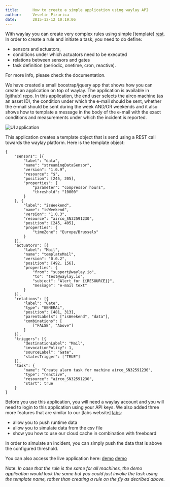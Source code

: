 ```yaml
---
title:      How to create a simple application using waylay API
author:     Veselin Pizurica
date:       2015-12-12 10:19:06
---
```


With waylay you can create very complex rules using simple [template] [rest]. 
In order to create a rule and initiate a task, you need to do define:

* sensors and actuators, 
* conditions under which actuators need to be executed
* relations between sensors and gates
* task definition (periodic, onetime, cron, reactive).

For more info, please check the documentation.

We have created a small boostrap/jquery app that shows how you can create an application on top of waylay. 
The application is available in [github] [repo]. In this application, the end user selects the airco machine (as an asset ID), the condition under which the e-mail should be sent, whether the e-mail should be sent during the week AND/OR weekends and it also shows how to template a message in the body of the e-mail with the exact conditions and measurements under which the incident is reported.

![UI application](/tutorials/rules/application.png)

This application creates a template object that is send using a REST call towards the waylay platform. Here is the template object:

```
{
    "sensors": [{
        "label": "data",
        "name": "streamingDataSensor",
        "version": "1.0.9",
        "resource": "$",
        "position": [245, 205],
        "properties": {
            "parameter": "compressor hours",
            "threshold": "10000"
        }
    }, {
        "label": "isWeekend",
        "name": "isWeekend",
        "version": "1.0.3",
        "resource": "airco_SN32591230",
        "position": [245, 405],
        "properties": {
            "timeZone": "Europe/Brussels"
        }
    }],
    "actuators": [{
        "label": "Mail",
        "name": "templateMail",
        "version": "0.0.2",
        "position": [492, 156],
        "properties": {
            "from": "support@waylay.io",
            "to": "test@waylay.io",
            "subject": "Alert for {{RESOURCE}}",
            "message": "e-mail text"
        }
    }],
    "relations": [{
        "label": "Gate",
        "type": "GENERAL",
        "position": [481, 313],
        "parentLabels": ["isWeekend", "data"],
        "combinations": [
            ["FALSE", "Above"]
        ]
    }],
    "triggers": [{
        "destinationLabel": "Mail",
        "invocationPolicy": 1,
        "sourceLabel": "Gate",
        "statesTrigger": ["TRUE"]
    }],
    "task": {
        "name": "Create alarm task for machine airco_SN32591230",
        "type": "reactive",
        "resource": "airco_SN32591230",
        "start": true
    }
}
```

Before you use this application, you will need a waylay account and you will need to login to this application using your API keys.
We also added three more features that are similar to our [labs website] [labs]:

* allow you to push runtime data
* allow you to simulate data from the csv file
* show you how to use our cloud cache in combination with freeboard

In order to simulate an incident, you can simply push the data that is above the configured threshold. 

You can also access the live application here: [demo] [demo]

Note: _In case that the rule is the same for all machines, the demo application would look the same but you could just invoke the task using the template name, rather than creating a rule on the fly as decribed above._


[repo]: https://github.com/waylayio/demo-hvac
[rest]: http://docs.waylay.io/Waylay-REST-API-documentation.html#Createthetask
[labs]: http://labs.waylay.io/
[freeboard]: https://freeboard.io/
[demo]: http://demo-customers.waylay.io/

